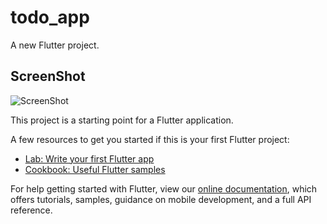 # todo_app

A new Flutter project.

## ScreenShot

![ScreenShot](https://raw.github.com/{screenshot/ss.png}/{screenshot/ss2.png}/{screenshot/ss3.png}/{screenshot/ss4.png}/{screenshot/ss5.png})


This project is a starting point for a Flutter application.

A few resources to get you started if this is your first Flutter project:

- [Lab: Write your first Flutter app](https://flutter.dev/docs/get-started/codelab)
- [Cookbook: Useful Flutter samples](https://flutter.dev/docs/cookbook)

For help getting started with Flutter, view our
[online documentation](https://flutter.dev/docs), which offers tutorials,
samples, guidance on mobile development, and a full API reference.

